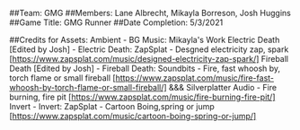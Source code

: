 ##Team: GMG
##Members: Lane Albrecht, Mikayla Borreson, Josh Huggins
##Game Title: GMG Runner
##Date Completion: 5/3/2021


##Credits for Assets:
Ambient - BG Music: Mikayla's Work
Electric Death [Edited by Josh] - Electric Death: ZapSplat - Desgned electricity zap, spark [https://www.zapsplat.com/music/designed-electricity-zap-spark/]
Fireball Death [Edited by Josh] - Fireball Death: Soundbits - Fire, fast whoosh by, torch flame or small fireball [https://www.zapsplat.com/music/fire-fast-whoosh-by-torch-flame-or-small-fireball/] &&& Silverplatter Audio - Fire burning, fire pit [https://www.zapsplat.com/music/fire-burning-fire-pit/]
Invert - Invert: ZapSplat - Cartoon Boing,spring or jump [https://www.zapsplat.com/music/cartoon-boing-spring-or-jump/]
